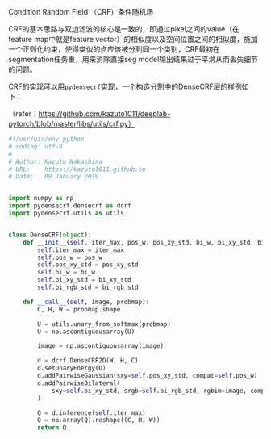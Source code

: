 Condition Random Field （CRF）条件随机场

CRF的基本思路与双边滤波的核心是一致的，即通过pixel之间的value（在feature map中就是feature vector）的相似度以及空间位置之间的相似度，施加一个正则化约束，使得类似的点应该被分到同一个类别，CRF最初在segmentation任务重，用来消除直接seg model输出结果过于平滑从而丢失细节的问题。

CRF的实现可以用```pydensecrf```实现，一个构造分割中的DenseCRF层的样例如下：

（refer：https://github.com/kazuto1011/deeplab-pytorch/blob/master/libs/utils/crf.py）

```python
#!/usr/bin/env python
# coding: utf-8
#
# Author: Kazuto Nakashima
# URL:    https://kazuto1011.github.io
# Date:   09 January 2019


import numpy as np
import pydensecrf.densecrf as dcrf
import pydensecrf.utils as utils


class DenseCRF(object):
    def __init__(self, iter_max, pos_w, pos_xy_std, bi_w, bi_xy_std, bi_rgb_std):
        self.iter_max = iter_max
        self.pos_w = pos_w
        self.pos_xy_std = pos_xy_std
        self.bi_w = bi_w
        self.bi_xy_std = bi_xy_std
        self.bi_rgb_std = bi_rgb_std

    def __call__(self, image, probmap):
        C, H, W = probmap.shape

        U = utils.unary_from_softmax(probmap)
        U = np.ascontiguousarray(U)

        image = np.ascontiguousarray(image)

        d = dcrf.DenseCRF2D(W, H, C)
        d.setUnaryEnergy(U)
        d.addPairwiseGaussian(sxy=self.pos_xy_std, compat=self.pos_w)
        d.addPairwiseBilateral(
            sxy=self.bi_xy_std, srgb=self.bi_rgb_std, rgbim=image, compat=self.bi_w
        )

        Q = d.inference(self.iter_max)
        Q = np.array(Q).reshape((C, H, W))
        return Q
```

